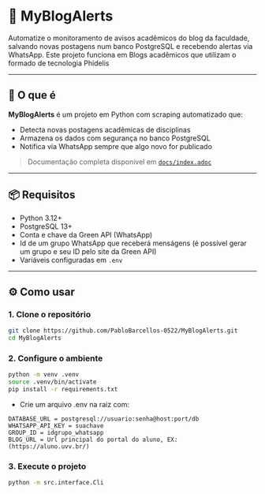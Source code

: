 # 📣 MyBlogAlerts

Automatize o monitoramento de avisos acadêmicos do blog da faculdade, salvando novas postagens num banco PostgreSQL e recebendo alertas via WhatsApp.
Este projeto funciona em Blogs acadêmicos que utilizam o formado de tecnologia Phidelis 

---

## 🚀 O que é

**MyBlogAlerts** é um projeto em Python com scraping automatizado que:

- Detecta novas postagens acadêmicas de disciplinas
- Armazena os dados com segurança no banco PostgreSQL
- Notifica via WhatsApp sempre que algo novo for publicado

> Documentação completa disponível em [`docs/index.adoc`](docs/index.adoc)

---

## 📦 Requisitos

- Python 3.12+
- PostgreSQL 13+
- Conta e chave da Green API (WhatsApp)
- Id de um grupo WhatsApp que receberá menságens (é possível gerar um grupo e seu ID pelo site da Green API)
- Variáveis configuradas em `.env`

---

## ⚙️ Como usar

### 1. Clone o repositório

```bash
git clone https://github.com/PabloBarcellos-0522/MyBlogAlerts.git
cd MyBlogAlerts
```

### 2. Configure o ambiente

```bash
python -m venv .venv
source .venv/bin/activate
pip install -r requirements.txt
```

- Crie um arquivo .env na raiz com:

```env
DATABASE_URL = postgresql://usuario:senha@host:port/db
WHATSAPP_API_KEY = suachave
GROUP_ID = idgrupo_whatsapp
BLOG_URL = Url principal do portal do aluno, EX: (https://aluno.uvv.br/)
```

### 3. Execute o projeto

```bash
python -m src.interface.Cli
```
